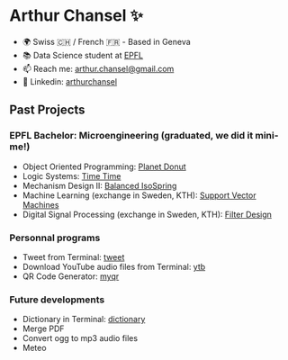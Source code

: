 # Arthur Chansel ✨

- 🌍 Swiss 🇨🇭 / French 🇫🇷 - Based in Geneva
- 📚 Data Science student at [EPFL](https://www.epfl.ch/about/fr/)
- 📫 Reach me: [arthur.chansel@gmail.com](mailto:arthur.chansel@gmail.com?subject=[GitHub])
- 💼 Linkedin: [arthurchansel](https://www.linkedin.com/in/arthurchansel/)

## Past Projects

### EPFL Bachelor: Microengineering (graduated, we did it mini-me!)
- Object Oriented Programming: [Planet Donut](https://github.com/ledondodo/PlanetDonut)
- Logic Systems: [Time Time](https://github.com/ledondodo/TimeTime)
- Mechanism Design II: [Balanced IsoSpring](https://github.com/ledondodo/Balanced-IsoSpring)
- Machine Learning (exchange in Sweden, KTH): [Support Vector Machines](https://github.com/ledondodo/SVM)
- Digital Signal Processing (exchange in Sweden, KTH): [Filter Design](https://github.com/ledondodo/FilterDesign)

### Personnal programs
- Tweet from Terminal: [tweet](https://github.com/ledondodo/tweet)
- Download YouTube audio files from Terminal: [ytb](https://github.com/ledondodo/ytb)
- QR Code Generator: [myqr](https://github.com/ledondodo/myqr)

### Future developments
- Dictionary in Terminal: [dictionary](https://github.com/ledondodo/dictionary)
- Merge PDF
- Convert ogg to mp3 audio files
- Meteo

<!--
- 🔭 I’m currently working on ...
- 🌱 I’m currently learning ...
- 👯 I’m looking to collaborate on ...
- 🤔 I’m looking for help with ...
- 💬 Ask me about ...
- 😄 Pronouns: ...
- ⚡ Fun fact: ...
-->
